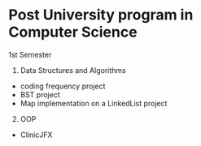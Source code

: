 # Post University program in Computer Science

1st Semester

1. Data Structures and Algorithms 
- coding frequency project
- BST project
- Map implementation on a LinkedList project

2. OOP 
- ClinicJFX
